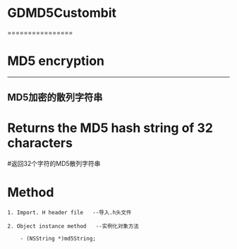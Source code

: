 # GDMD5Custombit
================

# MD5 encryption  
----------------
  ## MD5加密的散列字符串
   
# Returns the MD5 hash string of 32 characters
  #返回32个字符的MD5散列字符串

# Method
  `1. Import. H header file   --导入.h头文件`
  
  `2. Object instance method   --实例化对象方法`
  ```objc
      - (NSString *)md5String;
  ```
